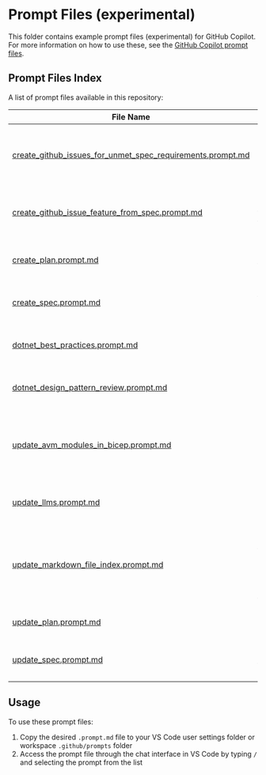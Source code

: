 # Prompt Files (experimental)

This folder contains example prompt files (experimental) for GitHub Copilot. For more information on how to use these, see the [GitHub Copilot prompt files](https://code.visualstudio.com/docs/copilot/copilot-customization#_prompt-files-experimental).

## Prompt Files Index

A list of prompt files available in this repository:

| File Name | Description | Parameters |
|-----------|-------------|------------|
| [create_github_issues_for_unmet_spec_requirements.prompt.md](create_github_issues_for_unmet_spec_requirements.prompt.md) | Create GitHub issues for unmet specification requirements | `${input:specFile}` |
| [create_github_issue_feature_from_spec.prompt.md](create_github_issue_feature_from_spec.prompt.md) | Create a GitHub issue for a new feature from specification | `${input:specFile}` |
| [create_plan.prompt.md](create_plan.prompt.md) | Create a project plan from requirements | `${input:PlanPurpose}` |
| [create_spec.prompt.md](create_spec.prompt.md) | Create a technical specification document | `${input:SpecPurpose}` |
| [dotnet_best_practices.prompt.md](dotnet_best_practices.prompt.md) | Review .NET code for best practices |  |
| [dotnet_design_pattern_review.prompt.md](dotnet_design_pattern_review.prompt.md) | Review .NET code for design patterns | `${selection}` |
| [update_avm_modules_in_bicep.prompt.md](update_avm_modules_in_bicep.prompt.md) | Update Azure Verified Modules to latest versions in Bicep files | `${file}` |
| [update_llms.prompt.md](update_llms.prompt.md) | Update large language model references |   |
| [update_markdown_file_index.prompt.md](update_markdown_file_index.prompt.md) | Update a markdown file section with an index/table of files from a specified folder | `${file}`, `${input:folder}`, `${input:pattern}` |
| [update_plan.prompt.md](update_plan.prompt.md) | Update an existing project plan | `${input:PlanPurpose}` |
| [update_spec.prompt.md](update_spec.prompt.md) | Update an existing technical specification | `${input:SpecPurpose}` |

## Usage

To use these prompt files:

1. Copy the desired `.prompt.md` file to your VS Code user settings folder or workspace `.github/prompts` folder
1. Access the prompt file through the chat interface in VS Code by typing `/` and selecting the prompt from the list

